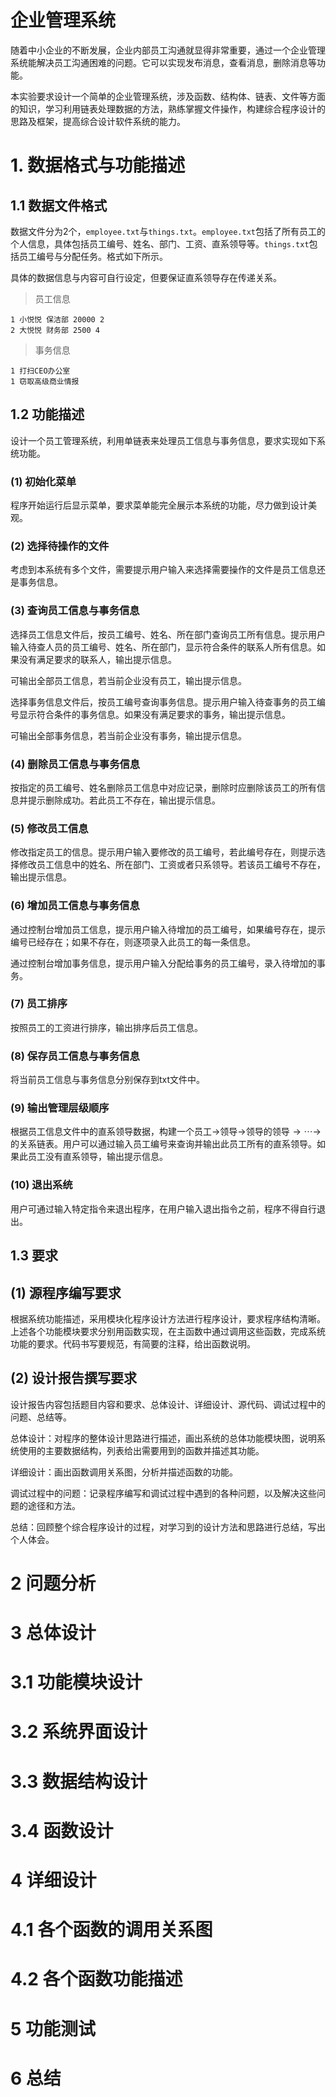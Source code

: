 # 企业管理系统

随着中小企业的不断发展，企业内部员工沟通就显得非常重要，通过一个企业管理系统能解决员工沟通困难的问题。它可以实现发布消息，查看消息，删除消息等功能。

本实验要求设计一个简单的企业管理系统，涉及函数、结构体、链表、文件等方面的知识，学习利用链表处理数据的方法，熟练掌握文件操作，构建综合程序设计的思路及框架，提高综合设计软件系统的能力。

# 1. 数据格式与功能描述

## 1.1 数据文件格式

数据文件分为2个，`employee.txt`与`things.txt`。`employee.txt`包括了所有员工的个人信息，具体包括员工编号、姓名、部门、工资、直系领导等。`things.txt`包括员工编号与分配任务。格式如下所示。

具体的数据信息与内容可自行设定，但要保证直系领导存在传递关系。

> 员工信息
```
1 小悦悦 保洁部 20000 2
2 大悦悦 财务部 2500 4
```

> 事务信息
```
1 打扫CEO办公室
1 窃取高级商业情报
```

## 1.2 功能描述

设计一个员工管理系统，利用单链表来处理员工信息与事务信息，要求实现如下系统功能。

### (1) 初始化菜单

程序开始运行后显示菜单，要求菜单能完全展示本系统的功能，尽力做到设计美观。

### (2) 选择待操作的文件

考虑到本系统有多个文件，需要提示用户输入来选择需要操作的文件是员工信息还是事务信息。

### (3) 查询员工信息与事务信息

选择员工信息文件后，按员工编号、姓名、所在部门查询员工所有信息。提示用户输入待查人员的员工编号、姓名、所在部门，显示符合条件的联系人所有信息。如果没有满足要求的联系人，输出提示信息。

可输出全部员工信息，若当前企业没有员工，输出提示信息。

选择事务信息文件后，按员工编号查询事务信息。提示用户输入待查事务的员工编号显示符合条件的事务信息。如果没有满足要求的事务，输出提示信息。

可输出全部事务信息，若当前企业没有事务，输出提示信息。

### (4) 删除员工信息与事务信息

按指定的员工编号、姓名删除员工信息中对应记录，删除时应删除该员工的所有信息并提示删除成功。若此员工不存在，输出提示信息。

### (5) 修改员工信息

修改指定员工的信息。提示用户输入要修改的员工编号，若此编号存在，则提示选择修改员工信息中的姓名、所在部门、工资或者只系领导。若该员工编号不存在，输出提示信息。

### (6) 增加员工信息与事务信息

通过控制台增加员工信息，提示用户输入待增加的员工编号，如果编号存在，提示编号已经存在；如果不存在，则逐项录入此员工的每一条信息。

通过控制台增加事务信息，提示用户输入分配给事务的员工编号，录入待增加的事务。 

### (7) 员工排序

按照员工的工资进行排序，输出排序后员工信息。

### (8) 保存员工信息与事务信息

将当前员工信息与事务信息分别保存到txt文件中。

### (9) 输出管理层级顺序

根据员工信息文件中的直系领导数据，构建一个员工$\rightarrow$领导$\rightarrow$领导的领导$\rightarrow \cdots \rightarrow$的关系链表。用户可以通过输入员工编号来查询并输出此员工所有的直系领导。如果此员工没有直系领导，输出提示信息。

### (10) 退出系统

用户可通过输入特定指令来退出程序，在用户输入退出指令之前，程序不得自行退出。

## 1.3 要求

## (1) 源程序编写要求

根据系统功能描述，采用模块化程序设计方法进行程序设计，要求程序结构清晰。上述各个功能模块要求分别用函数实现，在主函数中通过调用这些函数，完成系统功能的要求。代码书写要规范，有简要的注释，给出函数说明。

## (2) 设计报告撰写要求

设计报告内容包括题目内容和要求、总体设计、详细设计、源代码、调试过程中的问题、总结等。

总体设计：对程序的整体设计思路进行描述，画出系统的总体功能模块图，说明系统使用的主要数据结构，列表给出需要用到的函数并描述其功能。

详细设计：画出函数调用关系图，分析并描述函数的功能。

调试过程中的问题：记录程序编写和调试过程中遇到的各种问题，以及解决这些问题的途径和方法。

总结：回顾整个综合程序设计的过程，对学习到的设计方法和思路进行总结，写出个人体会。

# 2 问题分析

# 3 总体设计
# 3.1 功能模块设计
# 3.2 系统界面设计
# 3.3 数据结构设计
# 3.4 函数设计

# 4 详细设计
# 4.1 各个函数的调用关系图
# 4.2 各个函数功能描述

# 5 功能测试

# 6 总结
